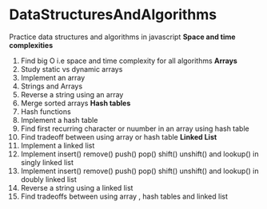 # DataStructuresAndAlgorithms
Practice data structures and algorithms in javascript 
**Space and time complexities**
1) Find big O i.e  space and time complexity for all algorithms 
**Arrays**
1) Study static vs dynamic arrays 
2) Implement an array 
3) Strings and Arrays 
4) Reverse a string using an array 
5) Merge sorted arrays 
**Hash tables**
1) Hash functions 
2) Implement a hash table
3) Find first recurring character or nuumber in an array using hash table 
4) Find tradeoff between using array or hash table
**Linked List**
1) Implement a linked list 
2) Implement insert() remove() push() pop() shift() unshift() and lookup() in singly linked list 
3) Implement insert() remove() push() pop() shift() unshift() and lookup() in doubly linked list 
4) Reverse a string using a linked list 
5) Find tradeoffs between using array , hash tables and linked list 
